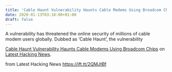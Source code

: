 ```yaml
---
title: 'Cable Haunt Vulnerability Haunts Cable Modems Using Broadcom Chips'
date: 2020-01-13T03:18:00+01:00
draft: false
---
```


A vulnerability has threatened the online security of millions of cable modem users globally. Dubbed as ‘Cable Haunt’, the vulnerability

[Cable Haunt Vulnerability Haunts Cable Modems Using Broadcom Chips](https://latesthackingnews.com/2020/01/13/cable-haunt-vulnerability-haunts-cable-modems-using-broadcom-chips/) on [Latest Hacking News](https://latesthackingnews.com).

  
  
from Latest Hacking News https://ift.tt/2QMJtBf